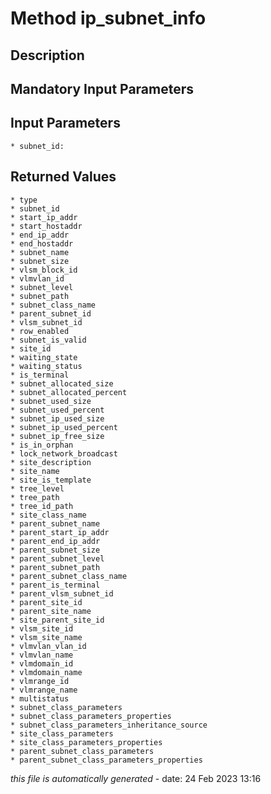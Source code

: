 # Method ip_subnet_info

## Description
	

## Mandatory Input Parameters

## Input Parameters
	* subnet_id:

## Returned Values
	* type
	* subnet_id
	* start_ip_addr
	* start_hostaddr
	* end_ip_addr
	* end_hostaddr
	* subnet_name
	* subnet_size
	* vlsm_block_id
	* vlmvlan_id
	* subnet_level
	* subnet_path
	* subnet_class_name
	* parent_subnet_id
	* vlsm_subnet_id
	* row_enabled
	* subnet_is_valid
	* site_id
	* waiting_state
	* waiting_status
	* is_terminal
	* subnet_allocated_size
	* subnet_allocated_percent
	* subnet_used_size
	* subnet_used_percent
	* subnet_ip_used_size
	* subnet_ip_used_percent
	* subnet_ip_free_size
	* is_in_orphan
	* lock_network_broadcast
	* site_description
	* site_name
	* site_is_template
	* tree_level
	* tree_path
	* tree_id_path
	* site_class_name
	* parent_subnet_name
	* parent_start_ip_addr
	* parent_end_ip_addr
	* parent_subnet_size
	* parent_subnet_level
	* parent_subnet_path
	* parent_subnet_class_name
	* parent_is_terminal
	* parent_vlsm_subnet_id
	* parent_site_id
	* parent_site_name
	* site_parent_site_id
	* vlsm_site_id
	* vlsm_site_name
	* vlmvlan_vlan_id
	* vlmvlan_name
	* vlmdomain_id
	* vlmdomain_name
	* vlmrange_id
	* vlmrange_name
	* multistatus
	* subnet_class_parameters
	* subnet_class_parameters_properties
	* subnet_class_parameters_inheritance_source
	* site_class_parameters
	* site_class_parameters_properties
	* parent_subnet_class_parameters
	* parent_subnet_class_parameters_properties


*this file is automatically generated* - date: 24 Feb 2023 13:16
